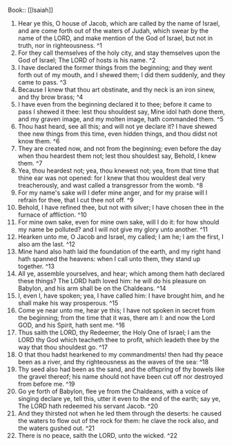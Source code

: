  Book:: [[Isaiah]]
 1. Hear ye this, O house of Jacob, which are called by the name of Israel, and are come forth out of the waters of Judah, which swear by the name of the LORD, and make mention of the God of Israel, but not in truth, nor in righteousness. ^1
 2. For they call themselves of the holy city, and stay themselves upon the God of Israel; The LORD of hosts is his name. ^2
 3. I have declared the former things from the beginning; and they went forth out of my mouth, and I shewed them; I did them suddenly, and they came to pass. ^3
 4. Because I knew that thou art obstinate, and thy neck is an iron sinew, and thy brow brass; ^4
 5. I have even from the beginning declared it to thee; before it came to pass I shewed it thee: lest thou shouldest say, Mine idol hath done them, and my graven image, and my molten image, hath commanded them. ^5
 6. Thou hast heard, see all this; and will not ye declare it? I have shewed thee new things from this time, even hidden things, and thou didst not know them. ^6
 7. They are created now, and not from the beginning; even before the day when thou heardest them not; lest thou shouldest say, Behold, I knew them. ^7
 8. Yea, thou heardest not; yea, thou knewest not; yea, from that time that thine ear was not opened: for I knew that thou wouldest deal very treacherously, and wast called a transgressor from the womb. ^8
 9. For my name's sake will I defer mine anger, and for my praise will I refrain for thee, that I cut thee not off. ^9
 10. Behold, I have refined thee, but not with silver; I have chosen thee in the furnace of affliction. ^10
 11. For mine own sake, even for mine own sake, will I do it: for how should my name be polluted? and I will not give my glory unto another. ^11
 12. Hearken unto me, O Jacob and Israel, my called; I am he; I am the first, I also am the last. ^12
 13. Mine hand also hath laid the foundation of the earth, and my right hand hath spanned the heavens: when I call unto them, they stand up together. ^13
 14. All ye, assemble yourselves, and hear; which among them hath declared these things? The LORD hath loved him: he will do his pleasure on Babylon, and his arm shall be on the Chaldeans. ^14
 15. I, even I, have spoken; yea, I have called him: I have brought him, and he shall make his way prosperous. ^15
 16. Come ye near unto me, hear ye this; I have not spoken in secret from the beginning; from the time that it was, there am I: and now the Lord GOD, and his Spirit, hath sent me. ^16
 17. Thus saith the LORD, thy Redeemer, the Holy One of Israel; I am the LORD thy God which teacheth thee to profit, which leadeth thee by the way that thou shouldest go. ^17
 18. O that thou hadst hearkened to my commandments! then had thy peace been as a river, and thy righteousness as the waves of the sea: ^18
 19. Thy seed also had been as the sand, and the offspring of thy bowels like the gravel thereof; his name should not have been cut off nor destroyed from before me. ^19
 20. Go ye forth of Babylon, flee ye from the Chaldeans, with a voice of singing declare ye, tell this, utter it even to the end of the earth; say ye, The LORD hath redeemed his servant Jacob. ^20
 21. And they thirsted not when he led them through the deserts: he caused the waters to flow out of the rock for them: he clave the rock also, and the waters gushed out. ^21
 22. There is no peace, saith the LORD, unto the wicked. ^22

